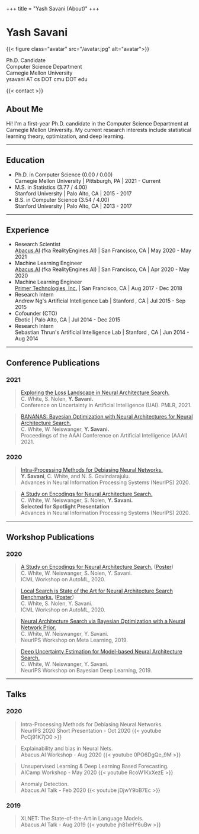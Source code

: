 +++
title = "Yash Savani (About)"
+++

# Yash Savani

{{< figure class="avatar" src="/avatar.jpg" alt="avatar">}}

Ph.D. Candidate\
Computer Science Department\
Carnegie Mellon University\
ysavani AT cs DOT cmu DOT edu

{{< contact >}}

## About Me

Hi! I'm a first-year Ph.D. candidate in the Computer Science Department at Carnegie Mellon University.
My current research interests include statistical learning theory, optimization, and deep learning.

---

## Education

- Ph.D. in Computer Science (0.00 / 0.00)\
    Carnegie Mellon University | Pittsburgh, PA | 2021 - Current
- M.S. in Statistics (3.77 / 4.00)\
    Stanford University | Palo Alto, CA | 2015 - 2017
- B.S. in Computer Science (3.54 / 4.00)\
    Stanford University | Palo Alto, CA | 2013 - 2017

---

## Experience

- Research Scientist\
    [Abacus.AI](https://abacus.ai/) (fka RealityEngines.AI) | San Francisco, CA | May 2020 - May 2021
- Machine Learning Engineer\
    [Abacus.AI](https://abacus.ai/) (fka RealityEngines.AI) | San Francisco, CA | Apr 2020 - May 2020
- Machine Learning Engineer\
    [Primer Technologies, Inc.](https://primer.ai/) | San Francisco, CA | Aug 2017 - Dec 2018
- Research Intern\
    Andrew Ng's Artificial Intelligence Lab | Stanford , CA | Jul 2015 - Sep 2015
- Cofounder (CTO)\
    Ebotic | Palo Alto, CA | Jul 2014 - Dec 2015
- Research Intern\
    Sebastian Thrun's Artificial Intelligence Lab | Stanford , CA | Jun 2014 - Aug 2014

---

## Conference Publications

### 2021

> [Exploring the Loss Landscape in Neural Architecture Search.](https://arxiv.org/abs/2005.02960)\
> C. White, S. Nolen, **Y. Savani.**\
> Conference on Uncertainty in Artificial Intelligence (UAI). PMLR, 2021.

> [BANANAS: Bayesian Optimization with Neural Architectures for Neural Architecture Search.](https://arxiv.org/abs/1910.11858)\
> C. White, W. Neiswanger, **Y. Savani.**\
> Proceedings of the AAAI Conference on Artificial Intelligence (AAAI) 2021.

### 2020

> [Intra-Processing Methods for Debiasing Neural Networks.](https://arxiv.org/abs/2006.08564)\
> **Y. Savani**, C. White, and N. S. Govindarajulu.\
> Advances in Neural Information Processing Systems (NeurIPS) 2020.

> [A Study on Encodings for Neural Architecture Search.](https://arxiv.org/abs/2007.04965)\
> C. White, W. Neiswanger, S. Nolen, **Y. Savani.**\
> **Selected for Spotlight Presentation**\
> Advances in Neural Information Processing Systems (NeurIPS) 2020.

---

## Workshop Publications

### 2020

> [A Study on Encodings for Neural Architecture Search.](https://www.automl.org/wp-content/uploads/2020/07/AutoML_2020_paper_30.pdf) ([Poster](https://www.automl.org/wp-content/uploads/2020/07/AutoML_2020_paper_30_poster.pdf))\
> C. White, W. Neiswanger, S. Nolen, Y. Savani.\
> ICML Workshop on AutoML, 2020.

> [Local Search is State of the Art for Neural Architecture Search Benchmarks.](https://www.google.com/url?q=https%3A%2F%2Fwww.automl.org%2Fwp-content%2Fuploads%2F2020%2F07%2FAutoML_2020_paper_42.pdf&sa=D&sntz=1&usg=AFQjCNG0QDoQkMhDgOlsy9G2ZAhL1eiomQ) ([Poster](https://www.google.com/url?q=https%3A%2F%2Fwww.automl.org%2Fwp-content%2Fuploads%2F2020%2F07%2FAutoML_2020_paper_42_poster.pdf&sa=D&sntz=1&usg=AFQjCNFiep2Lpu3ZElarjBcyMy6IpBKtRA))\
> C. White, S. Nolen, Y. Savani.\
> ICML Workshop on AutoML, 2020.

> [Neural Architecture Search via Bayesian Optimization with a Neural Network Prior.](http://metalearning.ml/2019/papers/metalearn2019-white.pdf)\
> C. White, W. Neiswanger, Y. Savani.\
> NeurIPS Workshop on Meta Learning, 2019.

> [Deep Uncertainty Estimation for Model-based Neural Architecture Search.](http://bayesiandeeplearning.org/2019/papers/26.pdf)\
> C. White, W. Neiswanger, Y. Savani.\
> NeurIPS Workshop on Bayesian Deep Learning, 2019.

---

## Talks

### 2020

> Intra-Processing Methods for Debiasing Neural Networks.\
> NeurIPS 2020 Short Presentation - Oct 2020
> {{< youtube PcCj91K7jO0 >}}

> Explainability and bias in Neural Nets.\
> Abacus.AI Workshop - Aug 2020
> {{< youtube 0PO6DgQe_9M >}}

> Unsupervised Learning & Deep Learning Based Forecasting.\
> AICamp Workshop - May 2020
> {{< youtube RcoW1KxXezE >}}
 
> Anomaly Detection.\
> Abacus.AI Talk - Feb 2020
> {{< youtube jDjwY9bB7Ec >}}

### 2019

> XLNET: The State-of-the-Art in Language Models.\
> Abacus.AI Talk - Aug 2019
> {{< youtube jh81xHY6uBw >}}
